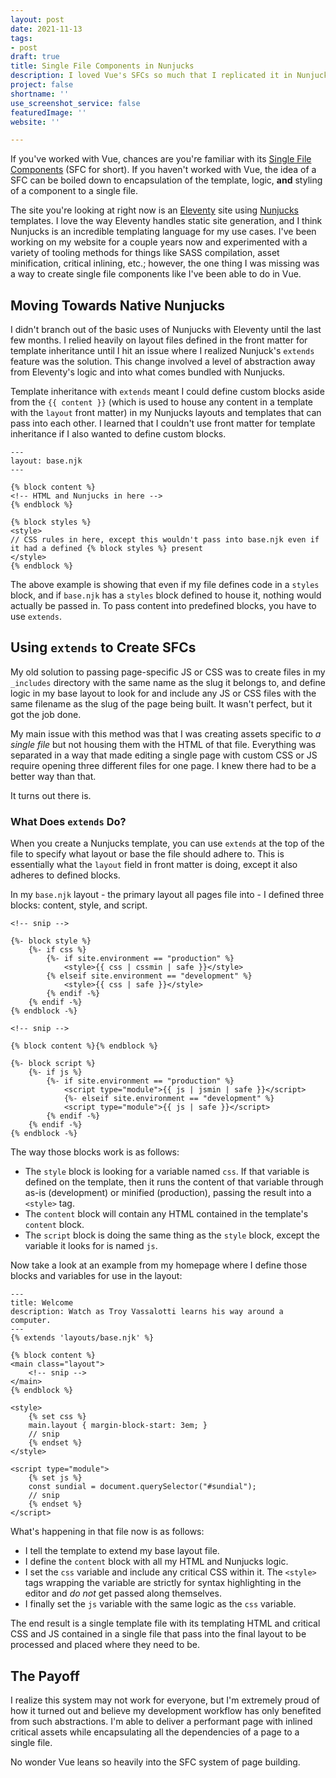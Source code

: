 ```yaml
---
layout: post
date: 2021-11-13
tags:
- post
draft: true
title: Single File Components in Nunjucks
description: I loved Vue's SFCs so much that I replicated it in Nunjucks.
project: false
shortname: ''
use_screenshot_service: false
featuredImage: ''
website: ''

---
```

If you've worked with Vue, chances are you're familiar with its [Single File Components](https://v3.vuejs.org/guide/single-file-component.html#introduction) (SFC for short). If you haven't worked with Vue, the idea of a SFC can be boiled down to encapsulation of the template, logic, **and** styling of a component to a single file.

The site you're looking at right now is an [Eleventy](https://www.11ty.dev/) site using [Nunjucks](https://mozilla.github.io/nunjucks/) templates. I love the way Eleventy handles static site generation, and I think Nunjucks is an incredible templating language for my use cases. I've been working on my website for a couple years now and experimented with a variety of tooling methods for things like SASS compilation, asset minification, critical inlining, etc.; however, the one thing I was missing was a way to create single file components like I've been able to do in Vue.

## Moving Towards Native Nunjucks

I didn't branch out of the basic uses of Nunjucks with Eleventy until the last few months. I relied heavily on layout files defined in the front matter for template inheritance until I hit an issue where I realized Nunjuck's `extends` feature was the solution. This change involved a level of abstraction away from Eleventy's logic and into what comes bundled with Nunjucks.

Template inheritance with `extends` meant I could define custom blocks aside from the `{{ content }}` (which is used to house any content in a template with the `layout` front matter) in my Nunjucks layouts and templates that can pass into each other. I learned that I couldn't use front matter for template inheritance if I also wanted to define custom blocks.

    ---
    layout: base.njk
    ---
    
    {% block content %}
    <!-- HTML and Nunjucks in here -->
    {% endblock %}
    
    {% block styles %}
    <style>
    // CSS rules in here, except this wouldn't pass into base.njk even if it had a defined {% block styles %} present
    </style>
    {% endblock %}

The above example is showing that even if my file defines code in a `styles` block, and if `base.njk` has a `styles` block defined to house it, nothing would actually be passed in. To pass content into predefined blocks, you have to use `extends`.

## Using `extends` to Create SFCs

My old solution to passing page-specific JS or CSS was to create files in my `_includes` directory with the same name as the slug it belongs to, and define logic in my base layout to look for and include any JS or CSS files with the same filename as the slug of the page being built. It wasn't perfect, but it got the job done.

My main issue with this method was that I was creating assets specific to _a single file_ but not housing them with the HTML of that file. Everything was separated in a way that made editing a single page with custom CSS or JS require opening three different files for one page. I knew there had to be a better way than that.

It turns out there is.

### What Does `extends` Do?

When you create a Nunjucks template, you can use `extends` at the top of the file to specify what layout or base the file should adhere to. This is essentially what the `layout` field in front matter is doing, except it also adheres to defined blocks.

In my `base.njk` layout - the primary layout all pages file into - I defined three blocks: content, style, and script.

    <!-- snip -->
    
    {%- block style %}
        {%- if css %}
            {%- if site.environment == "production" %}
                <style>{{ css | cssmin | safe }}</style>
            {% elseif site.environment == "development" %}
                <style>{{ css | safe }}</style>
            {% endif -%}
        {% endif -%}
    {% endblock -%}
    
    <!-- snip -->
    
    {% block content %}{% endblock %}
    
    {%- block script %}
        {%- if js %}
            {%- if site.environment == "production" %}
                <script type="module">{{ js | jsmin | safe }}</script>
                {%- elseif site.environment == "development" %}
                <script type="module">{{ js | safe }}</script>
            {% endif -%}
        {% endif -%}
    {% endblock -%}

The way those blocks work is as follows:

* The `style` block is looking for a variable named `css`. If that variable is defined on the template, then it runs the content of that variable through as-is (development) or minified (production), passing the result into a `<style>` tag.
* The `content` block will contain any HTML contained in the template's `content` block.
* The `script` block is doing the same thing as the `style` block, except the variable it looks for is named `js`.

Now take a look at an example from my homepage where I define those blocks and variables for use in the layout:

    ---
    title: Welcome
    description: Watch as Troy Vassalotti learns his way around a computer.
    ---
    {% extends 'layouts/base.njk' %}
    
    {% block content %}
    <main class="layout">
    	<!-- snip -->
    </main>
    {% endblock %}
    
    <style>
    	{% set css %}
        main.layout { margin-block-start: 3em; }
        // snip
        {% endset %}
    </style>
    
    <script type="module">
    	{% set js %}
        const sundial = document.querySelector("#sundial");
        // snip
        {% endset %}
    </script>

What's happening in that file now is as follows:

* I tell the template to extend my base layout file.
* I define the `content` block with all my HTML and Nunjucks logic.
* I set the `css` variable and include any critical CSS within it. The `<style>` tags wrapping the variable are strictly for syntax highlighting in the editor and _do not_ get passed along themselves.
* I finally set the `js` variable with the same logic as the `css` variable.

The end result is a single template file with its templating HTML and critical CSS and JS contained in a single file that pass into the final layout to be processed and placed where they need to be.

## The Payoff

I realize this system may not work for everyone, but I'm extremely proud of how it turned out and believe my development workflow has only benefited from such abstractions. I'm able to deliver a performant page with inlined critical assets while encapsulating all the dependencies of a page to a single file.

No wonder Vue leans so heavily into the SFC system of page building.